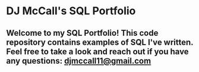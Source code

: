 # DJ McCall's SQL Portfolio
## Welcome to my SQL Portfolio! This code repository contains examples of SQL I've written. Feel free to take a look and reach out if you have any questions: djmccall11@gmail.com
